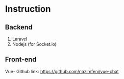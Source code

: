 # Instruction
## Backend 
1. Laravel
2. Nodejs (for Socket.io)
## Front-end
Vue- Github link: https://github.com/nazimfeni/vue-chat

